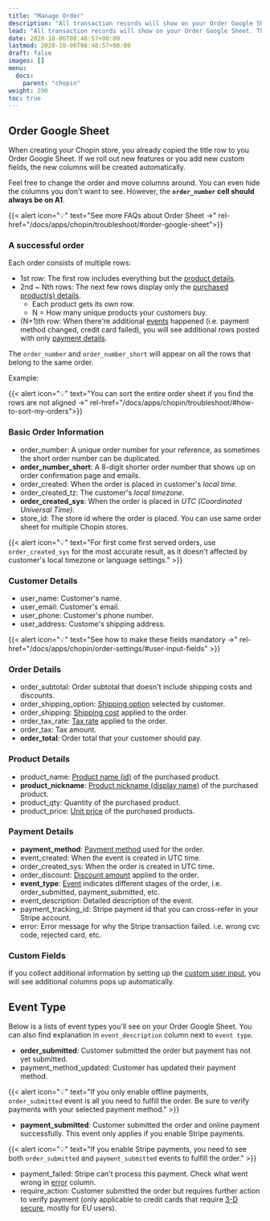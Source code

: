```yaml
---
title: "Manage Order"
description: "All transaction records will show on your Order Google Sheet. This page will show you how to understand your order data. You can easily view, organize, and analyze your data within google sheets."
lead: "All transaction records will show on your Order Google Sheet. This page will show you how to understand your order data. You can easily view, organize, and analyze your data within google sheets."
date: 2020-10-06T08:48:57+00:00
lastmod: 2020-10-06T08:48:57+00:00
draft: false
images: []
menu:
  docs:
    parent: "chopin"
weight: 290
toc: true
---
```


## Order Google Sheet

When creating your Chopin store, you already copied the title row to you Order Google Sheet. If we roll out new features or you add new custom fields, the new columns will be created automatically.

Feel free to change the order and move columns around. You can even hide the columns you don't want to see. However, the **`order_number` cell should always be on A1**.

{{< alert icon="💡" text="See more FAQs about Order Sheet →" rel-href="/docs/apps/chopin/troubleshoot/#order-google-sheet">}}

### A successful order

Each order consists of multiple rows:

- 1st row: The first row includes everything but the [product details](#product-details).
- 2nd ~ Nth rows: The next few rows display only the [purchased product(s) details](#product-details). 
  - Each product gets its own row. 
  - N = How many unique products your customers buy.
- (N+1)th row: When there're additional [events](#event-type) happened (i.e. payment method changed, credit card failed), you will see additional rows posted with only [payment details](#payment-details).

The `order_number` and `order_number_short` will appear on all the rows that belong to the same order.

Example:

{{< alert icon="💡" text="You can sort the entire order sheet if you find the rows are not aligned →" rel-href="/docs/apps/chopin/troubleshoot/#how-to-sort-my-orders">}}

### Basic Order Information

- order_number: A unique order number for your reference, as sometimes the short order number can be duplicated.
- **order_number_short**: A 8-digit shorter order number that shows up on order confirmation page and emails.
- order_created: When the order is placed in customer's *local time*.
- order_created_tz: The customer's *local timezone*.
- **order_created_sys**: When the order is placed in *UTC (Coordinated Universal Time)*.
- store_id: The store id where the order is placed. You can use same order sheet for multiple Chopin stores.

{{< alert icon="💡" text="For first come first served orders, use `order_created_sys` for the most accurate result, as it doesn't affected by customer's local timezone or language settings." >}}

### Customer Details

- user_name: Customer's name.
- user_email: Customer's email.
- user_phone: Customer's phone number.
- user_address: Custome's shipping address.

{{< alert icon="💡" text="See how to make these fields mandatory →" rel-href="/docs/apps/chopin/order-settings/#user-input-fields" >}}

### Order Details

- order_subtotal: Order subtotal that doesn't include shipping costs and discounts.
- order_shipping_option: [Shipping option](/docs/apps/chopin/order-settings/#shipping) selected by customer.
- order_shipping: [Shipping cost](/docs/apps/chopin/order-settings/#shipping) applied to the order.
- order_tax_rate: [Tax rate](/docs/apps/chopin/order-settings/#tax) applied to the order.
- order_tax: Tax amount.
- **order_total**: Order total that your customer should pay.

### Product Details

- product_name: [Product name (id)](/docs/apps/chopin/product-configuration/#name-required) of the purchased product.
- **product_nickname**: [Product nickname (display name)](/docs/apps/chopin/product-configuration/#nickname) of the purchased product.
- product_qty: Quantity of the purchased product.
- product_price: [Unit price](/docs/apps/chopin/product-configuration/#price-required) of the purchased products.

### Payment Details

- **payment_method**: [Payment method](https://apiobuild.com/docs/docs/apps/chopin/payments/) used for the order.
- event_created: When the event is created in UTC time.
- order_created_sys: When the order is created in UTC time.
- order_discount: [Discount amount](/docs/apps/chopin/order-settings/#discount) applied to the order.
- **event_type**: [Event](#event-type) indicates different stages of the order, i.e. order_submitted, payment_submitted, etc.
- event_description: Detailed description of the event.
- payment_tracking_id: Stripe payment id that you can cross-refer in your Stripe account.
- error: Error message for why the Stripe transaction failed. i.e. wrong cvc code, rejected card, etc.

### Custom Fields

If you collect additional information by setting up the [custom user input](/docs/apps/chopin/order-settings/#user-input-fields), you will see additional columns pops up automatically.

## Event Type

Below is a lists of event types you'll see on your Order Google Sheet. You can also find explanation in `event_description` column next to `event type`.

- **order_submitted**: Customer submitted the order but payment has not yet submitted.
- payment_method_updated: Customer has updated their payment method.

{{< alert icon="💡" text="If you only enable offline payments, `order_submitted` event is all you need to fulfill the order. Be sure to verify payments with your selected payment method." >}}

- **payment_submitted**: Customer submitted the order and online payment successfully. This event only applies if you enable Stripe payments.

{{< alert icon="💡" text="If you enable Stripe payments, you need to see both `order_submitted` and `payment_submitted` events to fulfill the order." >}}

- payment_failed: Stripe can't process this payment. Check what went wrong in [error](#payment-details) column.
- require_action: Customer submitted the order but requires further action to verify payment (only applicable to credit cards that require [3-D secure](https://en.wikipedia.org/wiki/3-D_Secure), mostly for EU users).